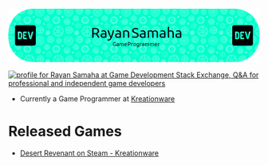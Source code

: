 ![Header](https://github.com/MiTsSsS/MiTsSsS/blob/main/github-header-image.png)

<a href="https://gamedev.stackexchange.com/users/145869/rayan-samaha"><img src="https://gamedev.stackexchange.com/users/flair/145869.png?theme=dark" width="208" height="58" alt="profile for Rayan Samaha at Game Development Stack Exchange, Q&amp;A for professional and independent game developers" title="profile for Rayan Samaha at Game Development Stack Exchange, Q&amp;A for professional and independent game developers"></a>

- Currently a Game Programmer at [Kreationware](https://kreationware.com)

# Released Games
  
- [Desert Revenant on Steam - Kreationware](https://store.steampowered.com/app/1969430/Desert_Revenant)
<!--
**MiTsSsS/MiTsSsS** is a ✨ _special_ ✨ repository because its `README.md` (this file) appears on your GitHub profile.

Here are some ideas to get you started:

- 🔭 I’m currently working on ...
- 🌱 I’m currently learning ...
- 👯 I’m looking to collaborate on ...
- 🤔 I’m looking for help with ...
- 💬 Ask me about ...
- 📫 How to reach me: ...
- 😄 Pronouns: ...
- ⚡ Fun fact: ...
<!--- Currently learning and working on a [Wave Function Collapse algorithm](https://github.com/MiTsSsS/WaveFunctionCollapse) :computer:-->
